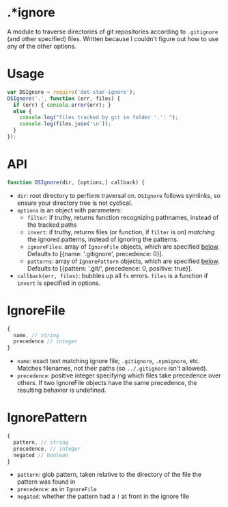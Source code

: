 .*ignore
=======

A module to traverse directories of git repositories according to `.gitignore` (and other specified) files. Written because I couldn't figure out how to use any of the other options.

# Usage
```javascript
var DSIgnore = require('dot-star-ignore');
DSIgnore('.', function (err, files) {
  if (err) { console.error(err); }
  else {
    console.log("files tracked by git in folder '.': ");
    console.log(files.join('\n'));
  }
});
```

# API
```javascript
function DSIgnore(dir, [options,] callback) {
```

- `dir`: root directory to perform traversal on. `DSIgnore` follows symlinks, so ensure your directory tree is not cyclical.
- `options` is an object with parameters:
  - `filter`: if truthy, returns function recognizing pathnames, instead of the tracked paths
  - `invert`: if truthy, returns files (or function, if `filter` is on) *matching* the ignored patterns, instead of ignoring the patterns.
  - `ignoreFiles`: array of `IgnoreFile` objects, which are specified [below](#IgnoreFile). Defaults to [{name: '.gitignore', precedence: 0}].
  - `patterns`: array of `IgnorePattern` objects, which are specified [below](#IgnorePattern). Defaults to [{pattern: '.git/', precedence: 0, positive: true}].
- `callback(err, files)`: bubbles up all `fs` errors. `files` is a function if `invert` is specified in options.

# IgnoreFile

```javascript
{
  name, // string
  precedence // integer
}
```

- `name`: exact text matching ignore file; `.gitignore`, `.npmignore`, etc. Matches filenames, not their paths (so `../.gitignore` isn't allowed).
- `precedence`: positive integer specifying which files take precedence over others. If two IgnoreFile objects have the same precedence, the resulting behavior is undefined.


# IgnorePattern

```javascript
{
  pattern, // string
  precedence, // integer
  negated // boolean
}
```

- `pattern`: glob pattern, taken relative to the directory of the file the pattern was found in
- `precedence`: as in `IgnoreFile`
- `negated`: whether the pattern had a `!` at front in the ignore file
